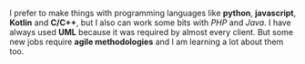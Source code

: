 I prefer to make things with programming languages like **python**, **javascript**, **Kotlin** and **C/C++**, but I also can work some bits with *PHP* and *Java*.
I have always used **UML** because it was required by almost every client.  But some new jobs require **agile methodologies** and I am learning a lot about them too.
